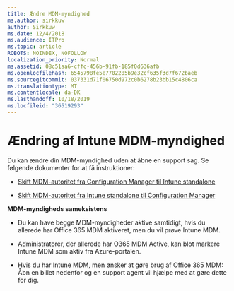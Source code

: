 ```yaml
---
title: Ændre MDM-myndighed
ms.author: sirkkuw
author: Sirkkuw
ms.date: 12/4/2018
ms.audience: ITPro
ms.topic: article
ROBOTS: NOINDEX, NOFOLLOW
localization_priority: Normal
ms.assetid: 08c51aa6-cffc-456b-91fb-185f0d636afb
ms.openlocfilehash: 6545798fe5e7702285b9e32cf635f3d7f672baeb
ms.sourcegitcommit: 037331d71f06750d972c0b6278b23bb15c4806ca
ms.translationtype: MT
ms.contentlocale: da-DK
ms.lasthandoff: 10/18/2019
ms.locfileid: "36519293"
---
```

# <a name="change-intune-mdm-authority"></a>Ændring af Intune MDM-myndighed

Du kan ændre din MDM-myndighed uden at åbne en support sag. Se følgende dokumenter for at få instruktioner:
  
- [Skift MDM-autoritet fra Configuration Manager til Intune standalone](https://docs.microsoft.com/sccm/mdm/deploy-use/migrate-change-mdm-authority)
    
- [Skift MDM-autoritet fra Intune standalone til Configuration Manager](https://docs.microsoft.com/sccm/mdm/deploy-use/change-mdm-authority)
    
 **MDM-myndigheds sameksistens**
  
- Du kan have begge MDM-myndigheder aktive samtidigt, hvis du allerede har Office 365 MDM aktiveret, men du vil prøve Intune MDM.
    
- Administratorer, der allerede har O365 MDM Active, kan blot markere Intune MDM som aktiv fra Azure-portalen.
    
- Hvis du har Intune MDM, men ønsker at gøre brug af Office 365 MDM: Åbn en billet nedenfor og en support agent vil hjælpe med at gøre dette for dig.
    

